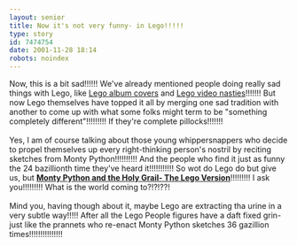 ```yaml
---
layout: senior
title: Now it's not very funny- in Lego!!!!!
type: story
id: 7474754
date: 2001-11-28 18:14
robots: noindex
---
```

Now, this is a bit sad!!!!!! We've already mentioned people doing really sad things with Lego, like <a href="http://seniorcitizen.blogspot.com/archives/2000_10_22_seniorcitizen_archive.html#1176003">Lego album covers</a> and <a href="http://seniorcitizen.blogspot.com/archives/2001_01_07_seniorcitizen_archive.html#1905987">Lego video nasties</a>!!!!!!! But now Lego themselves have topped it all by merging one sad tradition with another to come up with what some folks might term to be "something completely different"!!!!!!!!! If they're complete pillocks!!!!!!!<br/> <br/>Yes, I am of course talking about those young whippersnappers who decide to propel themselves up every right-thinking person's nostril by reciting sketches from Monty Python!!!!!!!!!! And the people who find it just as funny the 24 bazillionth time they've heard it!!!!!!!!!!! So wot do Lego do but give us, but <a href="http://www.lego.com/studios/screening/movie.asp?title=montypython"><b>Monty Python and the Holy Grail- The Lego Version</b></a>!!!!!!!!! I ask you!!!!!!!!! What is the world coming to?!?!??! <br/> <br/>Mind you, having though about it, maybe Lego are extracting tha urine in a very subtle way!!!!! After all the Lego People figures have a daft fixed grin- just like the prannets who re-enact Monty Python sketches 36 gazillion times!!!!!!!!!!!!!!!